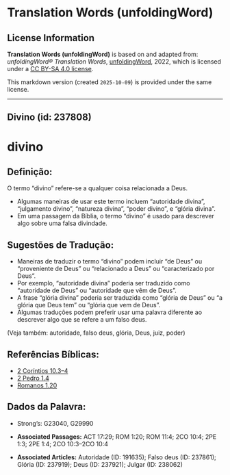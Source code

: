 # Translation Words (unfoldingWord)

## License Information

**Translation Words (unfoldingWord)** is based on and adapted from: _unfoldingWord® Translation Words_, [unfoldingWord](https://unfoldingword.org/utw), 2022, which is licensed under a [CC BY-SA 4.0 license](https://creativecommons.org/licenses/by-sa/4.0/legalcode.en).

This markdown version (created `2025-10-09`) is provided under the same license.



--------------------------------

## Divino (id: 237808)

divino
======

Definição:
----------

O termo “divino” refere\-se a qualquer coisa relacionada a Deus.

* Algumas maneiras de usar este termo incluem “autoridade divina”, “julgamento divino”, “natureza divina”, “poder divino”, e “glória divina”.
* Em uma passagem da Bíblia, o termo “divino” é usado para descrever algo sobre uma falsa divindade.

Sugestões de Tradução:
----------------------

* Maneiras de traduzir o termo “divino” podem incluir “de Deus” ou “proveniente de Deus” ou “relacionado a Deus” ou “caracterizado por Deus”.
* Por exemplo, “autoridade divina” poderia ser traduzido como “autoridade de Deus” ou “autoridade que vêm de Deus”.
* A frase “glória divina” poderia ser traduzida como “glória de Deus” ou “a glória que Deus tem” ou “glória que vem de Deus”.
* Algumas traduções podem preferir usar uma palavra diferente ao descrever algo que se refere a um falso deus.

(Veja também: autoridade, falso deus, glória, Deus, juiz, poder)

Referências Bíblicas:
---------------------

* [2 Coríntios 10\.3–4](https://ref.ly/2Cor10:3-2Cor10:4)
* [2 Pedro 1\.4](https://ref.ly/2Pet1:4)
* [Romanos 1\.20](https://ref.ly/Rom1:20)

Dados da Palavra:
-----------------

* Strong’s: G23040, G29990

* **Associated Passages:** ACT 17:29; ROM 1:20; ROM 11:4; 2CO 10:4; 2PE 1:3; 2PE 1:4; 2CO 10:3–2CO 10:4
* **Associated Articles:** Autoridade (ID: 191635); Falso deus (ID: 237861); Glória (ID: 237919); Deus (ID: 237921); Julgar (ID: 238062)


